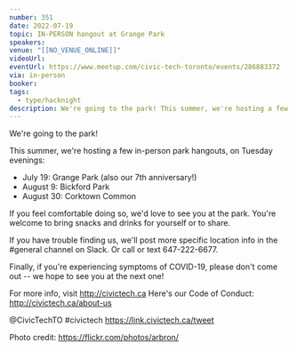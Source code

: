 ```yaml
---
number: 351
date: 2022-07-19
topic: IN-PERSON hangout at Grange Park
speakers: 
venue: "[[NO_VENUE_ONLINE]]"
videoUrl: 
eventUrl: https://www.meetup.com/civic-tech-toronto/events/286883372
via: in-person
booker: 
tags:
  - type/hacknight
description: We're going to the park! This summer, we're hosting a few in-person park hangouts, on Tuesday evenings.
---
```


We're going to the park!

This summer, we're hosting a few in-person park hangouts, on Tuesday evenings:

* July 19: Grange Park (also our 7th anniversary!)
* August 9: Bickford Park
* August 30: Corktown Common

If you feel comfortable doing so, we'd love to see you at the park. You're welcome to bring snacks and drinks for yourself or to share.

If you have trouble finding us, we'll post more specific location info in the #general channel on Slack. Or call or text 647-222-6677.

Finally, if you're experiencing symptoms of COVID-19, please don't come out -- we hope to see you at the next one!

For more info, visit http://civictech.ca
Here's our Code of Conduct: http://civictech.ca/about-us

@CivicTechTO #civictech
https://link.civictech.ca/tweet

Photo credit: https://flickr.com/photos/arbron/